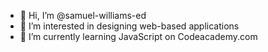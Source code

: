 - 👋 Hi, I’m @samuel-williams-ed
- 👀 I’m interested in designing web-based applications
- 🌱 I’m currently learning JavaScript on Codeacademy.com



<!---
- 💞️ I’m looking to collaborate on 
- 📫 How to reach me ...
samuel-williams-ed/samuel-williams-ed is a ✨ special ✨ repository because its `README.md` (this file) appears on your GitHub profile.
You can click the Preview link to take a look at your changes.
--->
